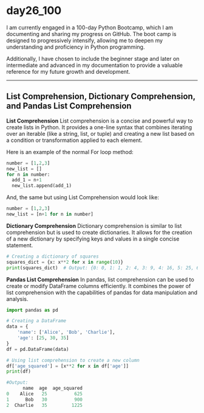 # day26_100
I am currently engaged in a 100-day Python Bootcamp, which I am documenting and sharing my progress on GitHub. The boot camp is designed to progressively intensify, allowing me to deepen my understanding and proficiency in Python programming.

Additionally, I have chosen to include the beginner stage and later on intermediate and advanced in my documentation to provide a valuable reference for my future growth and development.

-------------------------------------------------

## List Comprehension, Dictionary Comprehension, and Pandas List Comprehension

**List Comprehension**
List comprehension is a concise and powerful way to create lists in Python. It provides a one-line syntax that combines iterating over an iterable (like a string, list, or tuple) and creating a new list based on a condition or transformation applied to each element.

Here is an example of the normal For loop method:
```python
number = [1,2,3]
new_list = []
for n in number:
  add_1 = n+1
  new_list.append(add_1)
```

And, the same but using List Comprehension would look like:
```python
number = [1,2,3]
new_list = [n+1 for n in number]
```

**Dictionary Comprehension**
Dictionary comprehension is similar to list comprehension but is used to create dictionaries. It allows for the creation of a new dictionary by specifying keys and values in a single concise statement.
```python
# Creating a dictionary of squares
squares_dict = {x: x**2 for x in range(10)}
print(squares_dict)  # Output: {0: 0, 1: 1, 2: 4, 3: 9, 4: 16, 5: 25, 6: 36, 7: 49, 8: 64, 9: 81}
```

**Pandas List Comprehension**
In pandas, list comprehension can be used to create or modify DataFrame columns efficiently. It combines the power of list comprehension with the capabilities of pandas for data manipulation and analysis.

```python
import pandas as pd

# Creating a DataFrame
data = {
    'name': ['Alice', 'Bob', 'Charlie'],
    'age': [25, 30, 35]
}
df = pd.DataFrame(data)

# Using list comprehension to create a new column
df['age_squared'] = [x**2 for x in df['age']]
print(df)

#Output:
      name  age  age_squared
0    Alice   25          625
1      Bob   30          900
2  Charlie   35         1225
```








